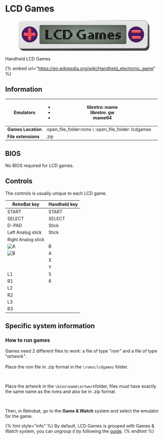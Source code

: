 # LCD Games

<figure><img src="https://raw.githubusercontent.com/fabricecaruso/es-theme-carbon/52ff37c9e265587d006945a2ba695b5a962b3a3d/art/logos/lcdgames.svg" alt=""><figcaption></figcaption></figure>

Handheld LCD Games

{% embed url="https://en.wikipedia.org/wiki/Handheld_electronic_game" %}

## Information

| **Emulators**       | <ul><li>libretro: mame</li><li>libretro: gw</li><li>mame64</li></ul> |   |
| ------------------- | -------------------------------------------------------------------- | - |
| **Games Location**  | :open\_file\_folder:roms \ :open\_file\_folder: lcdgames             |   |
| **File extensions** | .zip                                                                 |   |

## BIOS

No BIOS required for LCD games.

## Controls

The controls is usually unique to each LCD game.

| RetroBat key                                                                        | Handheld key |
| ----------------------------------------------------------------------------------- | ------------ |
| START                                                                               | START        |
| SELECT                                                                              | SELECT       |
| D-PAD                                                                               | Stick        |
| Left Analog stick                                                                   | Stick        |
| Right Analog stick                                                                  |              |
| ![A](<../../.gitbook/assets/image (1) (2) (1).png>)                                 | B            |
| ![B](<../../.gitbook/assets/image (4) (1).png>)                                     | A            |
| <img src="../../.gitbook/assets/image (3) (1) (2).png" alt="" data-size="original"> | X            |
| <img src="../../.gitbook/assets/image (2) (1) (1).png" alt="" data-size="line">     | Y            |
| L1                                                                                  | 5            |
| R1                                                                                  | 6            |
| L2                                                                                  |              |
| R2                                                                                  |              |
| L3                                                                                  |              |
| R3                                                                                  |              |

## Specific system information

### How to run games

Games need 2 different files to work: a file of type "_rom"_ and a file of type "_artwork"_.\
\
Place the rom file in .zip format in the `\roms\lcdgames` folder.

<figure><img src="https://i.imgur.com/0VYlmPG.png" alt=""><figcaption></figcaption></figure>

Place the artwork in the `\bios\mame\artwork`folder, files must have exactly the same name as the roms and also be in .zip format.&#x20;

<figure><img src="https://i.imgur.com/SXyo1nr.png" alt=""><figcaption></figcaption></figure>

Then, in Retrobat, go to the **Game & Watch** system and select the emulator for the game.

{% hint style="info" %}
By default, LCD Games is grouped with Games & Watch system, you can ungroup it by following the [guide](../../navigation/system-view-and-game-view.md#grouped-systems).
{% endhint %}
